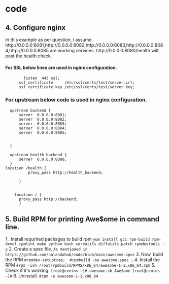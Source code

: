 # code




## 4. Configure nginx
<p>In this example as per question, i assume http://0.0.0.0:8081,http://0.0.0.0:8082,http://0.0.0.0:8083,http://0.0.0.0:8084,http://0.0.0.0:8085 are working services. http://0.0.0.0:8080/health will post the health check.</p>

  #### For SSL below lines are used in nginx configuration.
  ```
          listen  443 ssl;
        ssl_certificate     /etc/ssl/certs/test/server.crt;
        ssl_certificate_key /etc/ssl/certs/test/server.key;
  ```
  ### For upstream below code is used in nginx configuration.
  ```
    upstream backend {
        server  0.0.0.0:8081;
        server  0.0.0.0:8082;
        server  0.0.0.0:8083;
        server  0.0.0.0:8084;
        server  0.0.0.0:8085;

 
    }

    upstream health_backend {
        server  0.0.0.0:8080;
    }
 location /health {
            proxy_pass http://health_backend;

        }


      location / {
        proxy_pass http://backend;
        }
  ```



## 5. Build RPM for printing Awe$ome in command line.

1 . Install requrired packages to build rpm
    ```
     yum install gcc rpm-build rpm-devel rpmlint make python bash coreutils diffutils patch rpmdevtools -y
    ```
2. Create a spec file.
    ```
    As mentioned in https://github.com/nalandahub/code/blob/main/awesome.spec
    ```
3.  Now, build the RPM
    ```
    #rpmdev-setuptree; 
    #rpmbuild -ba awesome.spec ;
    ```
4. Install the RPM
    ```
    #rpm -ivh /root/rpmbuild/RPMS/x86_64/awesome-1-1.x86_64.rpm
    ```
5. Check if it's working.
    ```
    [root@centos ~]# awesome.sh
    Awe$ome
    [root@centos ~]#
    ```
6. Uninstall.
    ```
    #rpm -e awesome-1-1.x86_64
    ```
